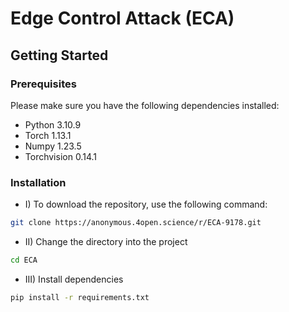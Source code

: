 # Edge Control Attack (ECA)


## Getting Started

### Prerequisites

Please make sure you have the following dependencies installed:

- Python 3.10.9
- Torch 1.13.1 
- Numpy 1.23.5
- Torchvision 0.14.1

### Installation

- I) To download the repository, use the following command:

```bash
git clone https://anonymous.4open.science/r/ECA-9178.git
```

- II) Change the directory into the project

```bash
cd ECA
```

- III) Install dependencies

```bash
pip install -r requirements.txt
```
